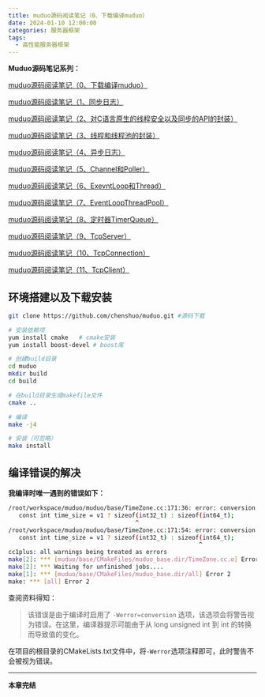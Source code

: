 ```yaml
---
title: muduo源码阅读笔记（0、下载编译muduo）
date: 2024-01-10 12:00:00
categories: 服务器框架
tags:
  - 高性能服务器框架
---
```


**Muduo源码笔记系列：**

[muduo源码阅读笔记（0、下载编译muduo）](./Start.md)

[muduo源码阅读笔记（1、同步日志）](./SynLogging.md)

[muduo源码阅读笔记（2、对C语言原生的线程安全以及同步的API的封装）](./ThreadSafeAndSync.md)

[muduo源码阅读笔记（3、线程和线程池的封装）](./ThreadAndThreadPool.md)

[muduo源码阅读笔记（4、异步日志）](./AsyncLogging.md)

[muduo源码阅读笔记（5、Channel和Poller）](./ChannelAndPoller.md)

[muduo源码阅读笔记（6、ExevntLoop和Thread）](./EvevntLoopAndThread.md)

[muduo源码阅读笔记（7、EventLoopThreadPool）](./EventLoopThreadPool.md)

[muduo源码阅读笔记（8、定时器TimerQueue）](./TimerQueue.md)

[muduo源码阅读笔记（9、TcpServer）](./TcpServer.md)

[muduo源码阅读笔记（10、TcpConnection）](./TcpConnection.md)

[muduo源码阅读笔记（11、TcpClient）](./TcpClient.md)

## 环境搭建以及下载安装

<!-- more -->
```bash
git clone https://github.com/chenshuo/muduo.git #源码下载

# 安装依赖项
yum install cmake   # cmake安装
yum install boost-devel # boost库

# 创建build目录
cd muduo
mkdir build
cd build

# 在build目录生成makefile文件
cmake ..

# 编译
make -j4

# 安装（可忽略）
make install
```

## 编译错误的解决

**我编译时唯一遇到的错误如下：**

```bash
/root/workspace/muduo/muduo/base/TimeZone.cc:171:36: error: conversion to ‘int’ from ‘long unsigned int’ may alter its value [-Werror=conversion]
   const int time_size = v1 ? sizeof(int32_t) : sizeof(int64_t);
                                    ^
/root/workspace/muduo/muduo/base/TimeZone.cc:171:54: error: conversion to ‘int’ from ‘long unsigned int’ may alter its value [-Werror=conversion]
   const int time_size = v1 ? sizeof(int32_t) : sizeof(int64_t);
                                                      ^
cc1plus: all warnings being treated as errors
make[2]: *** [muduo/base/CMakeFiles/muduo_base.dir/TimeZone.cc.o] Error 1
make[2]: *** Waiting for unfinished jobs....
make[1]: *** [muduo/base/CMakeFiles/muduo_base.dir/all] Error 2
make: *** [all] Error 2
```

查阅资料得知：

> 该错误是由于编译时启用了 `-Werror=conversion` 选项，该选项会将警告视为错误。在这里，编译器提示可能由于从 long unsigned int 到 int 的转换而导致值的变化。

在项目的根目录的CMakeLists.txt文件中，将`-Werror`选项注释即可，此时警告不会被视为错误。

---

**本章完结**